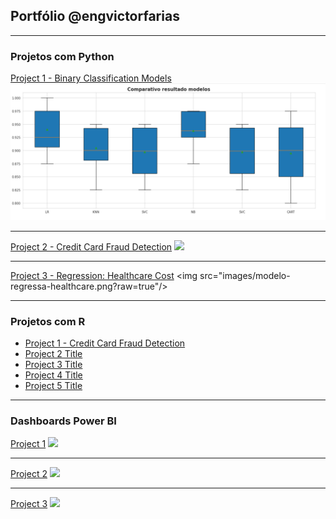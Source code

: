 ## Portfólio @engvictorfarias

---

### Projetos com Python 

[Project 1 - Binary Classification Models]([/sample_page](https://github.com/engvictorfarias/engvictorfarias/blob/main/classifica-o-c-ncer-de-mama-winsconsin-python-ml.ipynb))
<img src="images/comparativo-modelos-classificacao-cancer-wisconsin.png?raw=true"/>

---
[Project 2 - Credit Card Fraud Detection]([/pdf/sample_presentation.pdf](https://www.kaggle.com/code/engvictorfarias/credit-card-fraud-detection-python))
<img src="images/dummy_thumbnail.jpg?raw=true"/>

---
[Project 3 - Regression: Healthcare Cost]([http://example.com/](https://www.kaggle.com/code/engvictorfarias/regress-o-custos-planos-de-sa-de-c-python))
<img src="images/modelo-regressa-healthcare.png?raw=true"/>

---

### Projetos com R

- [Project 1 - Credit Card Fraud Detection]([http://example.com/](https://www.kaggle.com/code/engvictorfarias/an-lise-de-fraude-em-c-de-cr-dito-linguagem-r))
- [Project 2 Title](http://example.com/)
- [Project 3 Title](http://example.com/)
- [Project 4 Title](http://example.com/)
- [Project 5 Title](http://example.com/)

---

### Dashboards Power BI 

[Project 1](/sample_page)
<img src="images/dummy_thumbnail.jpg?raw=true"/>

---
[Project 2](/pdf/sample_presentation.pdf)
<img src="images/dummy_thumbnail.jpg?raw=true"/>

---
[Project 3](http://example.com/)
<img src="images/dummy_thumbnail.jpg?raw=true"/>

